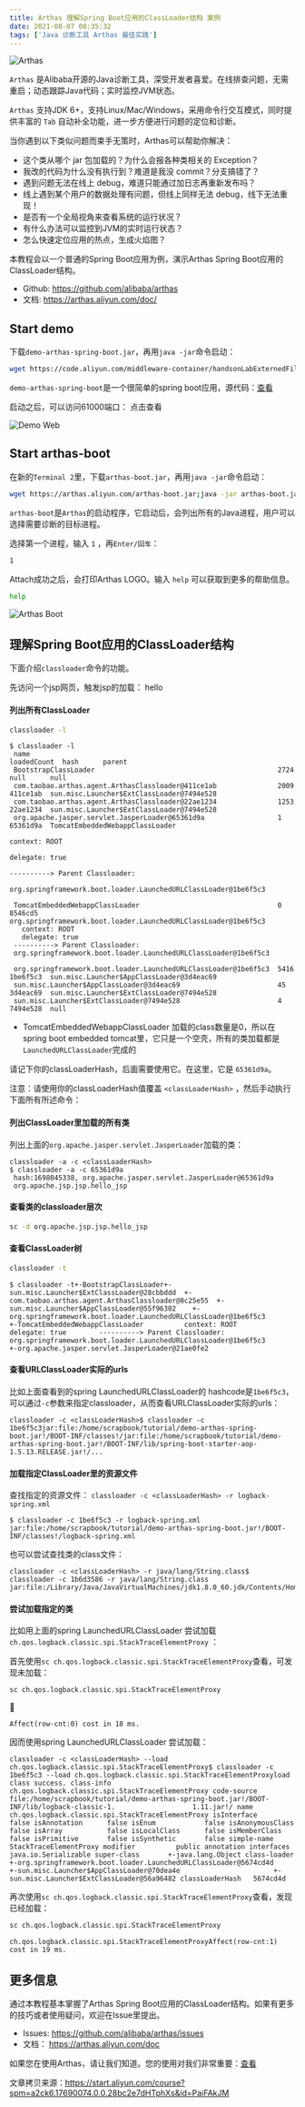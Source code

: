 ```yaml
---
title: Arthas 理解Spring Boot应用的ClassLoader结构 案例
date: 2021-08-07 08:35:32
tags: ['Java 诊断工具 Arthas 最佳实践']
---
```


![Arthas](arthas.png)

`Arthas` 是Alibaba开源的Java诊断工具，深受开发者喜爱。在线排查问题，无需重启；动态跟踪Java代码；实时监控JVM状态。

`Arthas` 支持JDK 6+，支持Linux/Mac/Windows，采用命令行交互模式，同时提供丰富的 `Tab` 自动补全功能，进一步方便进行问题的定位和诊断。

当你遇到以下类似问题而束手无策时，Arthas可以帮助你解决：

- 这个类从哪个 jar 包加载的？为什么会报各种类相关的 Exception？
- 我改的代码为什么没有执行到？难道是我没 commit？分支搞错了？
- 遇到问题无法在线上 debug，难道只能通过加日志再重新发布吗？
- 线上遇到某个用户的数据处理有问题，但线上同样无法 debug，线下无法重现！
- 是否有一个全局视角来查看系统的运行状况？
- 有什么办法可以监控到JVM的实时运行状态？
- 怎么快速定位应用的热点，生成火焰图？

本教程会以一个普通的Spring Boot应用为例，演示Arthas Spring Boot应用的ClassLoader结构。

- Github: https://github.com/alibaba/arthas
- 文档: https://arthas.aliyun.com/doc/

## Start demo

下载`demo-arthas-spring-boot.jar`，再用`java -jar`命令启动：

```bash
wget https://code.aliyun.com/middleware-container/handsonLabExternedFiles/raw/master/demo-arthas-spring-boot.jar;java -jar demo-arthas-spring-boot.jar
```



`demo-arthas-spring-boot`是一个很简单的spring boot应用，源代码：[查看](https://github.com/hengyunabc/spring-boot-inside/tree/master/demo-arthas-spring-boot)

启动之后，可以访问61000端口： 点击查看

![Demo Web](O1CN010Qbzcz1ctPSWSZI6L_!!6000000003658-2-tps-333-182.png)

## Start arthas-boot

在新的`Terminal 2`里，下载`arthas-boot.jar`，再用`java -jar`命令启动：

```bash
wget https://arthas.aliyun.com/arthas-boot.jar;java -jar arthas-boot.jar
```



`arthas-boot`是`Arthas`的启动程序，它启动后，会列出所有的Java进程，用户可以选择需要诊断的目标进程。

选择第一个进程，输入 `1` ，再`Enter/回车`：

```bash
1
```



Attach成功之后，会打印Arthas LOGO。输入 `help` 可以获取到更多的帮助信息。

```bash
help
```



![Arthas Boot](O1CN01HzatXZ1RgccrlT90M_!!6000000002141-2-tps-529-244.png)

## 理解Spring Boot应用的ClassLoader结构

下面介绍`classloader`命令的功能。

先访问一个jsp网页，触发jsp的加载： hello

#### 列出所有ClassLoader

```bash
classloader -l
```

```console
$ classloader -l
 name                                                             loadedCount  hash      parent
 BootstrapClassLoader                                             2724         null      null
 com.taobao.arthas.agent.ArthasClassloader@411ce1ab               2009         411ce1ab  sun.misc.Launcher$ExtClassLoader@7494e528
 com.taobao.arthas.agent.ArthasClassloader@22ae1234               1253         22ae1234  sun.misc.Launcher$ExtClassLoader@7494e528
 org.apache.jasper.servlet.JasperLoader@65361d9a                  1            65361d9a  TomcatEmbeddedWebappClassLoader
                                                                                           context: ROOT
                                                                                           delegate: true
                                                                                         ----------> Parent Classloader:
                                                                                         org.springframework.boot.loader.LaunchedURLClassLoader@1be6f5c3

 TomcatEmbeddedWebappClassLoader                                  0            8546cd5   org.springframework.boot.loader.LaunchedURLClassLoader@1be6f5c3
   context: ROOT
   delegate: true
 ----------> Parent Classloader:
 org.springframework.boot.loader.LaunchedURLClassLoader@1be6f5c3

 org.springframework.boot.loader.LaunchedURLClassLoader@1be6f5c3  5416         1be6f5c3  sun.misc.Launcher$AppClassLoader@3d4eac69
 sun.misc.Launcher$AppClassLoader@3d4eac69                        45           3d4eac69  sun.misc.Launcher$ExtClassLoader@7494e528
 sun.misc.Launcher$ExtClassLoader@7494e528                        4            7494e528  null
```

- TomcatEmbeddedWebappClassLoader 加载的class数量是0，所以在spring boot embedded tomcat里，它只是一个空壳，所有的类加载都是`LaunchedURLClassLoader`完成的

请记下你的classLoaderHash，后面需要使用它。在这里，它是 `65361d9a`。

注意：请使用你的classLoaderHash值覆盖 `<classLoaderHash>` ，然后手动执行下面所有所述命令：

#### 列出ClassLoader里加载的所有类

列出上面的`org.apache.jasper.servlet.JasperLoader`加载的类：

```
classloader -a -c <classLoaderHash>
$ classloader -a -c 65361d9a
 hash:1698045338, org.apache.jasper.servlet.JasperLoader@65361d9a
 org.apache.jsp.jsp.hello_jsp
```

#### 查看类的classloader层次

```bash
sc -d org.apache.jsp.jsp.hello_jsp
```

#### 查看ClassLoader树

```bash
classloader -t
```

```
$ classloader -t+-BootstrapClassLoader+-sun.misc.Launcher$ExtClassLoader@28cbbddd  +-com.taobao.arthas.agent.ArthasClassloader@8c25e55  +-sun.misc.Launcher$AppClassLoader@55f96302    +-org.springframework.boot.loader.LaunchedURLClassLoader@1be6f5c3      +-TomcatEmbeddedWebappClassLoader          context: ROOT          delegate: true        ----------> Parent Classloader:        org.springframework.boot.loader.LaunchedURLClassLoader@1be6f5c3        +-org.apache.jasper.servlet.JasperLoader@21ae0fe2
```

#### 查看URLClassLoader实际的urls

比如上面查看到的spring LaunchedURLClassLoader的 hashcode是`1be6f5c3`，可以通过`-c`参数来指定classloader，从而查看URLClassLoader实际的urls：

```
classloader -c <classLoaderHash>$ classloader -c 1be6f5c3jar:file:/home/scrapbook/tutorial/demo-arthas-spring-boot.jar!/BOOT-INF/classes!/jar:file:/home/scrapbook/tutorial/demo-arthas-spring-boot.jar!/BOOT-INF/lib/spring-boot-starter-aop-1.5.13.RELEASE.jar!/...
```

#### 加载指定ClassLoader里的资源文件

查找指定的资源文件： `classloader -c <classLoaderHash> -r logback-spring.xml`

```
$ classloader -c 1be6f5c3 -r logback-spring.xml jar:file:/home/scrapbook/tutorial/demo-arthas-spring-boot.jar!/BOOT-INF/classes!/logback-spring.xml
```

也可以尝试查找类的class文件：

```
classloader -c <classLoaderHash> -r java/lang/String.class$ classloader -c 1b6d3586 -r java/lang/String.class jar:file:/Library/Java/JavaVirtualMachines/jdk1.8.0_60.jdk/Contents/Home/jre/lib/rt.jar!/java/lang/String.class
```

#### 尝试加载指定的类

比如用上面的spring LaunchedURLClassLoader 尝试加载 `ch.qos.logback.classic.spi.StackTraceElementProxy` ：

首先使用`sc ch.qos.logback.classic.spi.StackTraceElementProxy`查看，可发现未加载：

```bash
sc ch.qos.logback.classic.spi.StackTraceElementProxy
```



```console
Affect(row-cnt:0) cost in 18 ms.
```

因而使用spring LaunchedURLClassLoader 尝试加载：

```
classloader -c <classLoaderHash> --load ch.qos.logback.classic.spi.StackTraceElementProxy$ classloader -c 1be6f5c3 --load ch.qos.logback.classic.spi.StackTraceElementProxyload class success. class-info        ch.qos.logback.classic.spi.StackTraceElementProxy code-source       file:/home/scrapbook/tutorial/demo-arthas-spring-boot.jar!/BOOT-INF/lib/logback-classic-1.                   1.11.jar!/ name              ch.qos.logback.classic.spi.StackTraceElementProxy isInterface       false isAnnotation      false isEnum            false isAnonymousClass  false isArray           false isLocalClass      false isMemberClass     false isPrimitive       false isSynthetic       false simple-name       StackTraceElementProxy modifier          public annotation interfaces        java.io.Serializable super-class       +-java.lang.Object class-loader      +-org.springframework.boot.loader.LaunchedURLClassLoader@5674cd4d                     +-sun.misc.Launcher$AppClassLoader@70dea4e                       +-sun.misc.Launcher$ExtClassLoader@56a96482 classLoaderHash   5674cd4d
```

再次使用`sc ch.qos.logback.classic.spi.StackTraceElementProxy`查看，发现已经加载：

```bash
sc ch.qos.logback.classic.spi.StackTraceElementProxy
```

```console
ch.qos.logback.classic.spi.StackTraceElementProxyAffect(row-cnt:1) cost in 19 ms.
```

## 更多信息

通过本教程基本掌握了Arthas Spring Boot应用的ClassLoader结构。如果有更多的技巧或者使用疑问，欢迎在Issue里提出。

- Issues: https://github.com/alibaba/arthas/issues
- 文档： https://arthas.aliyun.com/doc

如果您在使用Arthas，请让我们知道。您的使用对我们非常重要：[查看](https://github.com/alibaba/arthas/issues/111)

文章拷贝来源：https://start.aliyun.com/course?spm=a2ck6.17690074.0.0.28bc2e7dHTphXs&id=PaiFAkJM